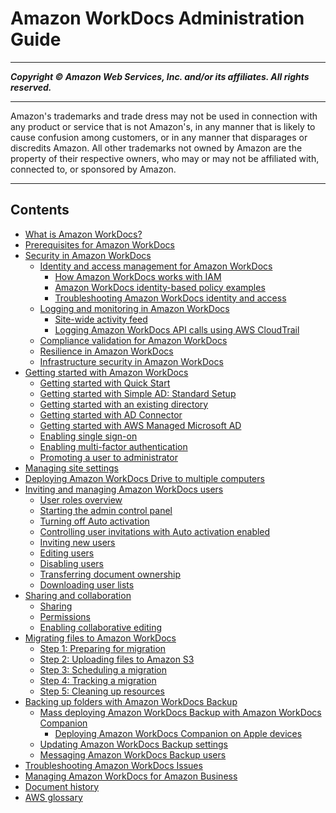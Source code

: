 # Amazon WorkDocs Administration Guide

-----
*****Copyright &copy; Amazon Web Services, Inc. and/or its affiliates. All rights reserved.*****

-----
Amazon's trademarks and trade dress may not be used in 
     connection with any product or service that is not Amazon's, 
     in any manner that is likely to cause confusion among customers, 
     or in any manner that disparages or discredits Amazon. All other 
     trademarks not owned by Amazon are the property of their respective
     owners, who may or may not be affiliated with, connected to, or 
     sponsored by Amazon.

-----
## Contents
+ [What is Amazon WorkDocs?](what_is.md)
+ [Prerequisites for Amazon WorkDocs](prereqs.md)
+ [Security in Amazon WorkDocs](security.md)
   + [Identity and access management for Amazon WorkDocs](security-iam.md)
      + [How Amazon WorkDocs works with IAM](security_iam_service-with-iam.md)
      + [Amazon WorkDocs identity-based policy examples](security_iam_id-based-policy-examples.md)
      + [Troubleshooting Amazon WorkDocs identity and access](security_iam_troubleshoot.md)
   + [Logging and monitoring in Amazon WorkDocs](monitoring.md)
      + [Site-wide activity feed](site-activity.md)
      + [Logging Amazon WorkDocs API calls using AWS CloudTrail](cloudtrail_logging.md)
   + [Compliance validation for Amazon WorkDocs](compliance.md)
   + [Resilience in Amazon WorkDocs](disaster-recovery-resiliency.md)
   + [Infrastructure security in Amazon WorkDocs](infrastructure-security.md)
+ [Getting started with Amazon WorkDocs](getting_started.md)
   + [Getting started with Quick Start](cloud_quick_start.md)
   + [Getting started with Simple AD: Standard Setup](cloud_standard_setup.md)
   + [Getting started with an existing directory](existing-dir-setup.md)
   + [Getting started with AD Connector](connect_directory_connector.md)
   + [Getting started with AWS Managed Microsoft AD](connect_directory_microsoft.md)
   + [Enabling single sign-on](single_sign_on.md)
   + [Enabling multi-factor authentication](connect_mfa.md)
   + [Promoting a user to administrator](manage_set_admin.md)
+ [Managing site settings](manage-sites.md)
+ [Deploying Amazon WorkDocs Drive to multiple computers](mass-deploy-drive.md)
+ [Inviting and managing Amazon WorkDocs users](users.md)
   + [User roles overview](users_ovw.md)
   + [Starting the admin control panel](start-console.md)
   + [Turning off Auto activation](auto-provision.md)
   + [Controlling user invitations with Auto activation enabled](control-invites.md)
   + [Inviting new users](invite_user.md)
   + [Editing users](edit_user.md)
   + [Disabling users](inactive-user.md)
   + [Transferring document ownership](transfer-docs.md)
   + [Downloading user lists](download-user.md)
+ [Sharing and collaboration](share_collab.md)
   + [Sharing](sharing.md)
   + [Permissions](permissions.md)
   + [Enabling collaborative editing](collab-editing.md)
+ [Migrating files to Amazon WorkDocs](migration.md)
   + [Step 1: Preparing for migration](prepare.md)
   + [Step 2: Uploading files to Amazon S3](s3-upload.md)
   + [Step 3: Scheduling a migration](schedule.md)
   + [Step 4: Tracking a migration](track.md)
   + [Step 5: Cleaning up resources](cleanup.md)
+ [Backing up folders with Amazon WorkDocs Backup](admin-backup.md)
   + [Mass deploying Amazon WorkDocs Backup with Amazon WorkDocs Companion](mass-deploy.md)
      + [Deploying Amazon WorkDocs Companion on Apple devices](deploy-on-apple.md)
   + [Updating Amazon WorkDocs Backup settings](update-wd-backup.md)
   + [Messaging Amazon WorkDocs Backup users](messaging-wd-backup.md)
+ [Troubleshooting Amazon WorkDocs Issues](troubleshooting.md)
+ [Managing Amazon WorkDocs for Amazon Business](workdocs-amazon-business-admin.md)
+ [Document history](document_history.md)
+ [AWS glossary](glossary.md)